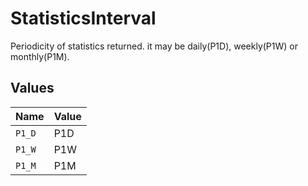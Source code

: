 # StatisticsInterval

Periodicity of statistics returned. it may be daily(P1D), weekly(P1W) or monthly(P1M).


## Values

| Name   | Value  |
| ------ | ------ |
| `P1_D` | P1D    |
| `P1_W` | P1W    |
| `P1_M` | P1M    |